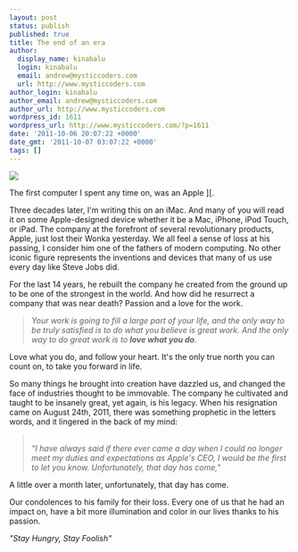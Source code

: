 ```yaml
---
layout: post
status: publish
published: true
title: The end of an era
author:
  display_name: kinabalu
  login: kinabalu
  email: andrew@mysticcoders.com
  url: http://www.mysticcoders.com
author_login: kinabalu
author_email: andrew@mysticcoders.com
author_url: http://www.mysticcoders.com
wordpress_id: 1611
wordpress_url: http://www.mysticcoders.com/?p=1611
date: '2011-10-06 20:07:22 +0000'
date_gmt: '2011-10-07 03:07:22 +0000'
tags: []
---
```

<p><img src="http://www.mysticcoders.com/wp-content/uploads/2011/10/apple-jobs.png" border="0" /></p>
<p>The first computer I spent any time on, was an Apple ][.  </p>
<p>Three decades later, I'm writing this on an iMac.  And many of you will read it on some Apple-designed device whether it be a Mac, iPhone, iPod Touch, or iPad.  The company at the forefront of several revolutionary products, Apple, just lost their Wonka yesterday.  We all feel a sense of loss at his passing, I consider him one of the fathers of modern computing.  No other iconic figure represents the inventions and devices that many of us use every day like Steve Jobs did.</p>
<p>For the last 14 years, he rebuilt the company he created from the ground up to be one of the strongest in the world.    And how did he resurrect a company that was near death?  Passion and a love for the work.</p>
<blockquote><p><em>Your work is going to fill a large part of your life, and the only way to be truly satisfied is to do what you believe is great work.  And the only way to do great work is to <strong>love what you do</strong>.</em></p></blockquote>
<p>Love what you do, and follow your heart.  It's the only true north you can count on, to take you forward in life.  </p>
<p>So many things he brought into creation have dazzled us, and changed the face of industries thought to be immovable.  The company he cultivated and taught to be insanely great, yet again, is his legacy.  When his resignation came on August 24th, 2011, there was something prophetic in the letters words, and it lingered in the back of my mind:</p>
<blockquote><p><em><br />
"I have always said if there ever came a day when I could no longer meet my duties and expectations as Apple's CEO, I would be the first to let you know. Unfortunately, that day has come,"<br />
</em></p></blockquote>
<p>A little over a month later, unfortunately, that day has come.</p>
<p>Our condolences to his family for their loss.  Every one of us that he had an impact on, have a bit more illumination and color in our lives thanks to his passion.</p>
<p><em>"Stay Hungry, Stay Foolish"</em></p>
